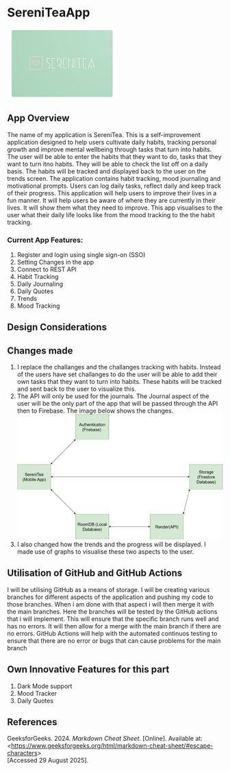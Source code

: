 # SereniTeaApp

![App Icon](images/AppIcon.jpg)

## App Overview 

The name of my application is SereniTea. This is a self-improvement  application designed to help users cultivate daily habits, tracking personal growth and improve mental wellbeing through tasks that turn into habits. The user will be able to enter the habits that they want to do, tasks that they want to turn itno habits. They will be able to check the list off on a daily basis. The habits will be tracked and displayed back to the user on the trends screen. The application contains habit tracking, mood journaling and motivational prompts. Users can log daily tasks, reflect daily and keep track of their progress. This application will help users to improve their lives in a fun manner. It will help users be aware of where they are currently in their lives. It will show them what they need to improve. This app visualises to the user what their daily life looks like from the mood tracking to the the habit tracking. 

### Current App Features: 

1.	Register and login using single sign-on (SSO)
2.	Setting Changes in the app
3.	Connect to REST API
4.	Habit Tracking
5.	Daily Journaling
6.	Daily Quotes
7.	Trends
8.	Mood Tracking

## Design Considerations

## Changes made
1. I replace the challanges and the challanges tracking with habits. Instead of the users have set challanges to do the user will be able to add their own tasks that they want to turn into habits. These habits will be tracked and sent back to the user to visualize this.
2. The API will only be used for the journals. The Journal aspect of the user will be the only part of the app that will be passed through the API then to Firebase. The image below shows the changes. ![UML Diagram](images/umlEditImge.png)
3. I also changed how the trends and the progress will be displayed. I made use of graphs to visualise these two aspects to the user. 

## Utilisation of GitHub and GitHub Actions

I will be utilising GitHub as a means of storage. I will be creating various branches for different aspects of the application and pushing my code to those branches. When i am done with that aspect i will then merge it with the main branches. Here the branches will be tested by the GitHub actions that i will implement. This will ensure that the specific branch runs well and has no errors. It will then allow for a merge with the main branch if there are no errors. GitHub Actions will help with the automated continuos testing to ensure that there are no error or bugs that can cause problems for the main branch

## Own Innovative Features for this part

1. Dark Mode support
2. Mood Tracker
3. Daily Quotes

## References 

GeeksforGeeks. 2024. *Markdown Cheat Sheet*. [Online]. Available at:  
<<https://www.geeksforgeeks.org/html/markdown-cheat-sheet/#escape-characters>>  
[Accessed 29 August 2025].
